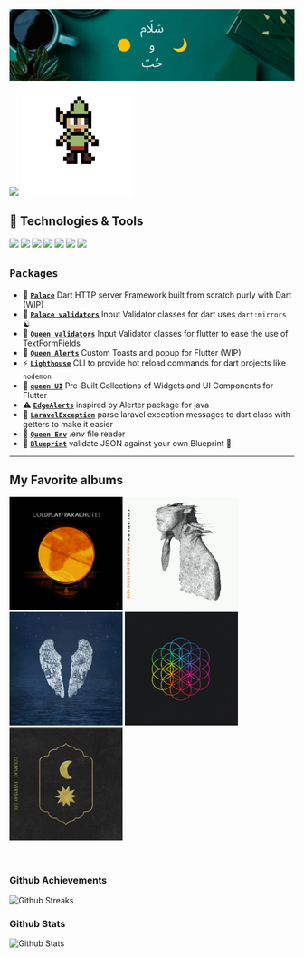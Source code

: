 <img src="images/banner.png"/>

<img src="https://readme-typing-svg.demolab.com/?lines=Hello+Advanturer+!;Welcome+to+my+world.;I+hope+you+will+enjoy+your+stay+and+my+code.;but+be+careful+of+the+bugs,+there+are+everywhere!;Good+luck+!&font=Press%20Start%202P&width=900&height=50&duration=4000&pause=1000">

<img src="images/gnome.gif" alt="side Gif" height="200"/> 

## 🔧 Technologies & Tools

![](https://img.shields.io/badge/OS-Linux-informational?style=flat&logo=linux&logoColor=white&color=%23942c00)
![](https://img.shields.io/badge/Editor-VS_code-informational?style=flat&logo=visual-studio-code&logoColor=blue&color=blue)
![](https://img.shields.io/badge/Code-JavaScript-informational?style=flat&logo=javascript&logoColor=%23F7E017&color=%23F7E017)
![](https://img.shields.io/badge/Code-Dart-informational?style=flat&logo=dart&logoColor=blue&color=blue)
![](https://img.shields.io/badge/Code-Flutter-informational?style=flat&logo=flutter&logoColor=blue&color=white)
![](https://img.shields.io/badge/Code-TypeScript-informational?style=flat&logo=typescript&logoColor=blue&color=blue)
![](https://img.shields.io/badge/Extra-Markdown-informational?style=flat&logo=markdown&logoColor=white&color=purple)

## **`Packages`**

- 🏰 [**`Palace`**](https://github.com/maxzod/palace) Dart HTTP server Framework built from scratch purly with Dart (WIP)
- 🏰 [**`Palace validators`**](https://github.com/maxzod/palace_validators) Input Validator classes for dart uses `dart:mirrors` ☯
- 👑 [**`Queen validators`**](https://github.com/maxzod/queen_validators) Input Validator classes for flutter to ease the use of TextFormFields
- 🔔 [**`Queen Alerts`**](https://github.com/maxzod/queen_alerts) Custom Toasts and popup for Flutter (WIP)
- ⚡  [**`Lighthouse`**](https://github.com/maxzod/lighthouse) CLI to provide hot reload commands for dart projects like `nodemon`
- 🦜 [**`queen UI`**](https://github.com/maxzod/queen_ui) Pre-Built Collections of Widgets and UI Components for Flutter
- ⚠  [**`EdgeAlerts`**](https://github.com/maxzod/EdgeAlerts) inspired by Alerter package for java
- 📃 [**`LaravelException`**](https://github.com/maxzod/laravel_exception) parse laravel exception messages to dart class with getters to make it easier
- 📃 [**`Queen Env`**](https://github.com/maxzod/queen_env) .env file reader
- 🔷 [**`Blueprint`**](https://github.com/maxzod/blueprint) validate JSON against your own Blueprint 🧬

---
<!-- insert spotify icon below -->
## My Favorite albums
<div style="display: flex;">
    <div style="position: relative;
            top: 0;
            left: 0;
            margin-right: 10px;">
        <img src="images/parachutes.gif" alt="side Gif" height="200" width="200" style="position: relative;
            top: 0;
            left: 0;" />
         <img src="images/arobth.gif" alt="side Gif" height="200" width="200" style="position: relative;
            top: 0;
            left: 0;" />
                <img src="images/ghoststories.gif" alt="side Gif" height="200" width="200" style="position: relative;
            top: 0;
            left: 0;" />
          <img src="images/ahfod.gif" alt="side Gif" height="200" width="200" />
           <img src="images/everydaylife.jpg" alt="side Gif" height="200" width="200" style="position: relative;
            top: 0;
            left: 0;" />
    </div>
  
</div>
<br><br>

### Github Achievements

![Github Streaks](https://github-profile-trophy.vercel.app/?username=SPiercer&theme=radical&row=1&column=8)

### Github Stats

![Github Stats](https://github-readme-stats.vercel.app/api?username=SPiercer&hide_border=true&count_private=true&show_icons=true&theme=radical)

